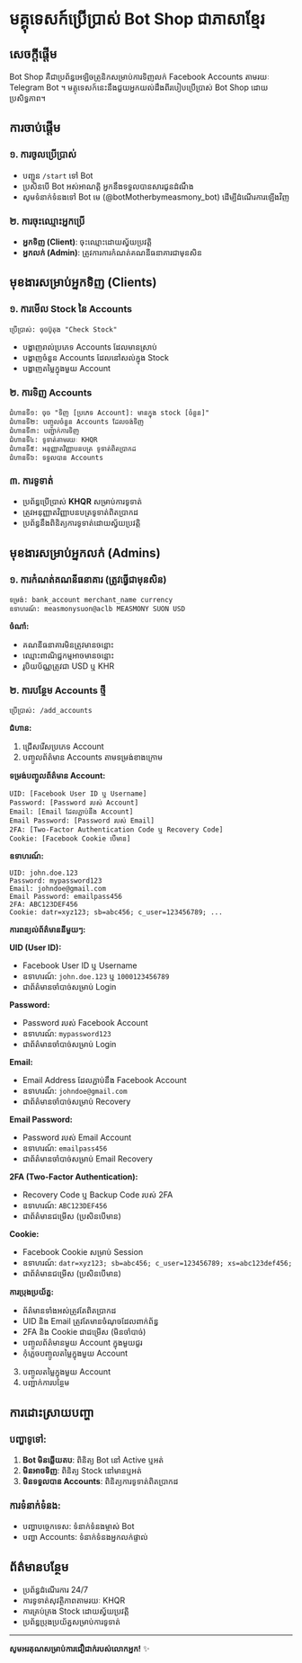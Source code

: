 # មគ្គុទេសក៍ប្រើប្រាស់ Bot Shop ជាភាសាខ្មែរ

## សេចក្តីផ្តើម
Bot Shop គឺជាប្រព័ន្ធអេឡិចត្រូនិកសម្រាប់ការទិញលក់ Facebook Accounts តាមរយៈ Telegram Bot ។ មគ្គុទេសក៍នេះនឹងជួយអ្នកយល់ដឹងពីរបៀបប្រើប្រាស់ Bot Shop ដោយប្រសិទ្ធភាព។

## ការចាប់ផ្តើម

### ១. ការចូលប្រើប្រាស់
- បញ្ជូន `/start` ទៅ Bot
- ប្រសិនបើ Bot អស់អាណត្តិ អ្នកនឹងទទួលបានសារជូនដំណឹង
- សូមទំនាក់ទំនងទៅ Bot មេ (@botMotherbymeasmony_bot) ដើម្បីដំណើរការឡើងវិញ

### ២. ការចុះឈ្មោះអ្នកប្រើ
- **អ្នកទិញ (Client)**: ចុះឈ្មោះដោយស្វ័យប្រវត្តិ
- **អ្នកលក់ (Admin)**: ត្រូវការការកំណត់គណនីធនាគារជាមុនសិន

## មុខងារសម្រាប់អ្នកទិញ (Clients)

### ១. ការមើល Stock នៃ Accounts
```
ប្រើប្រាស់: ចុចប៊ូតុង "Check Stock"
```
- បង្ហាញរាល់ប្រភេទ Accounts ដែលមានស្រាប់
- បង្ហាញចំនួន Accounts ដែលនៅសល់ក្នុង Stock
- បង្ហាញតម្លៃក្នុងមួយ Account

### ២. ការទិញ Accounts
```
ជំហានទី១: ចុច "ទិញ [ប្រភេទ Account]: មានក្នុង stock [ចំនួន]"
ជំហានទី២: បញ្ចូលចំនួន Accounts ដែលចង់ទិញ
ជំហានទី៣: បញ្ជាក់ការទិញ
ជំហានទី៤: ទូទាត់តាមរយៈ KHQR
ជំហានទី៥: អនុញ្ញាតវិញ្ញាបនបត្រ ទូទាត់ពិតប្រាកដ
ជំហានទី៦: ទទួលបាន Accounts
```

### ៣. ការទូទាត់
- ប្រព័ន្ធប្រើប្រាស់ **KHQR** សម្រាប់ការទូទាត់
- ត្រូវអនុញ្ញាតវិញ្ញាបនបត្រទូទាត់ពិតប្រាកដ
- ប្រព័ន្ធនឹងពិនិត្យការទូទាត់ដោយស្វ័យប្រវត្តិ

## មុខងារសម្រាប់អ្នកលក់ (Admins)

### ១. ការកំណត់គណនីធនាគារ (ត្រូវធ្វើជាមុនសិន)
```
ទម្រង់: bank_account merchant_name currency
ឧទាហរណ៍: measmonysuon@aclb MEASMONY SUON USD
```
**ចំណាំ:**
- គណនីធនាគារមិនត្រូវមានចន្លោះ
- ឈ្មោះពាណិជ្ជកម្មអាចមានចន្លោះ
- រូបិយប័ណ្ណត្រូវជា USD ឬ KHR

### ២. ការបន្ថែម Accounts ថ្មី
```
ប្រើប្រាស់: /add_accounts
```
**ជំហាន:**
1. ជ្រើសរើសប្រភេទ Account
2. បញ្ចូលព័ត៌មាន Accounts តាមទម្រង់ខាងក្រោម

**ទម្រង់បញ្ចូលព័ត៌មាន Account:**
```
UID: [Facebook User ID ឬ Username]
Password: [Password របស់ Account]
Email: [Email ដែលភ្ជាប់នឹង Account]
Email Password: [Password របស់ Email]
2FA: [Two-Factor Authentication Code ឬ Recovery Code]
Cookie: [Facebook Cookie បើមាន]
```

**ឧទាហរណ៍:**
```
UID: john.doe.123
Password: mypassword123
Email: johndoe@gmail.com
Email Password: emailpass456
2FA: ABC123DEF456
Cookie: datr=xyz123; sb=abc456; c_user=123456789; ...
```

**ការពន្យល់ព័ត៌មាននីមួយៗ:**

**UID (User ID):**
- Facebook User ID ឬ Username
- ឧទាហរណ៍: `john.doe.123` ឬ `1000123456789`
- ជាព័ត៌មានចាំបាច់សម្រាប់ Login

**Password:**
- Password របស់ Facebook Account
- ឧទាហរណ៍: `mypassword123`
- ជាព័ត៌មានចាំបាច់សម្រាប់ Login

**Email:**
- Email Address ដែលភ្ជាប់នឹង Facebook Account
- ឧទាហរណ៍: `johndoe@gmail.com`
- ជាព័ត៌មានចាំបាច់សម្រាប់ Recovery

**Email Password:**
- Password របស់ Email Account
- ឧទាហរណ៍: `emailpass456`
- ជាព័ត៌មានចាំបាច់សម្រាប់ Email Recovery

**2FA (Two-Factor Authentication):**
- Recovery Code ឬ Backup Code របស់ 2FA
- ឧទាហរណ៍: `ABC123DEF456`
- ជាព័ត៌មានជម្រើស (ប្រសិនបើមាន)

**Cookie:**
- Facebook Cookie សម្រាប់ Session
- ឧទាហរណ៍: `datr=xyz123; sb=abc456; c_user=123456789; xs=abc123def456;`
- ជាព័ត៌មានជម្រើស (ប្រសិនបើមាន)

**ការប្រុងប្រយ័ត្ន:**
- ព័ត៌មានទាំងអស់ត្រូវតែពិតប្រាកដ
- UID និង Email ត្រូវតែមានចំណុចដែលពាក់ព័ន្ធ
- 2FA និង Cookie ជាជម្រើស (មិនចាំបាច់)
- បញ្ចូលព័ត៌មានមួយ Account ក្នុងមួយជួរ
- កុំភ្លេចបញ្ចូលតម្លៃក្នុងមួយ Account

3. បញ្ចូលតម្លៃក្នុងមួយ Account
4. បញ្ជាក់ការបន្ថែម
## ការដោះស្រាយបញ្ហា

### បញ្ហាទូទៅ:
1. **Bot មិនឆ្លើយតប**: ពិនិត្យ Bot នៅ Active ឬអត់
2. **មិនអាចទិញ**: ពិនិត្យ Stock នៅមានឬអត់
3. **មិនទទួលបាន Accounts**: ពិនិត្យការទូទាត់ពិតប្រាកដ

### ការទំនាក់ទំនង:
- បញ្ហាបច្ចេកទេស: ទំនាក់ទំនងម្ចាស់ Bot
- បញ្ហា Accounts: ទំនាក់ទំនងអ្នកលក់ផ្ទាល់

## ព័ត៌មានបន្ថែម
- ប្រព័ន្ធដំណើរការ 24/7
- ការទូទាត់សុវត្ថិភាពតាមរយៈ KHQR
- ការគ្រប់គ្រង Stock ដោយស្វ័យប្រវត្តិ
- ប្រព័ន្ធប្រុងប្រយ័ត្នសម្រាប់ការទូទាត់

---
**សូមអរគុណសម្រាប់ការជឿជាក់របស់លោកអ្នក!** ✨
